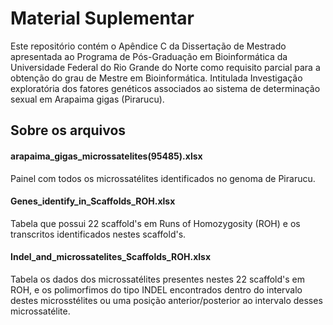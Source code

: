 <p style='text-align: right;'> 
  
# Material Suplementar

Este repositório contém o Apêndice C da Dissertação de Mestrado apresentada ao Programa de Pós-Graduação em Bioinformática da Universidade Federal do Rio Grande do Norte como requisito parcial para a obtenção do grau de Mestre em Bioinformática. Intitulada Investigação exploratória dos fatores genéticos associados ao sistema de determinação sexual em Arapaima gigas (Pirarucu).

## Sobre os arquivos

#### arapaima_gigas_microssatelites(95485).xlsx

Painel com todos os microssatélites identificados no genoma de Pirarucu.

#### Genes_identify_in_Scaffolds_ROH.xlsx	

Tabela que possui 22 scaffold's em Runs of Homozygosity (ROH) e os transcritos identificados nestes scaffold's.

#### Indel_and_microssatelites_Scaffolds_ROH.xlsx	

Tabela os dados dos microssatélites presentes nestes 22 scaffold's em ROH, e os polimorfimos do tipo INDEL encontrados dentro do intervalo destes microsstélites ou uma posição anterior/posterior ao intervalo desses microssatélite.

</p>
